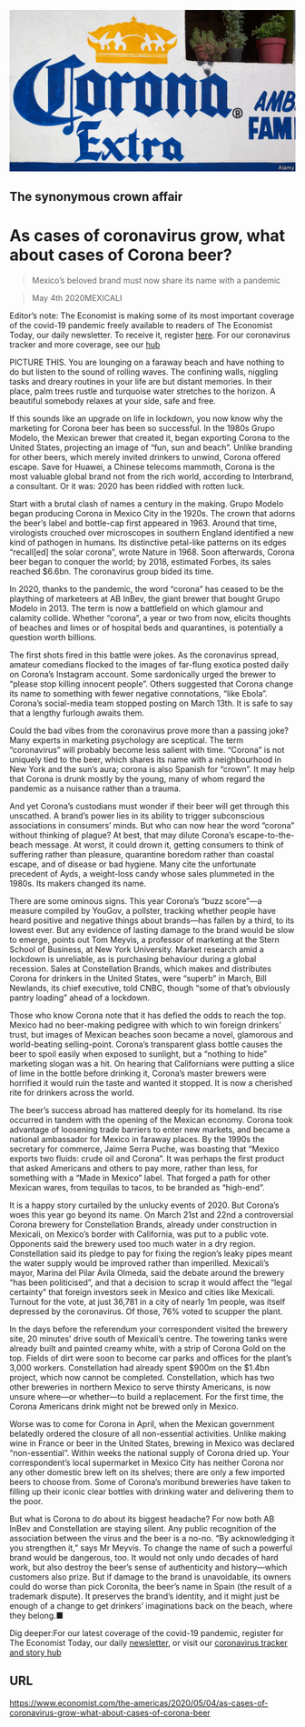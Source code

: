 ![](./images/20200509_BLP502.jpg)

## The synonymous crown affair

# As cases of coronavirus grow, what about cases of Corona beer?

> Mexico’s beloved brand must now share its name with a pandemic

> May 4th 2020MEXICALI

Editor’s note: The Economist is making some of its most important coverage of the covid-19 pandemic freely available to readers of The Economist Today, our daily newsletter. To receive it, register [here](https://www.economist.com//newslettersignup). For our coronavirus tracker and more coverage, see our [hub](https://www.economist.com//coronavirus)

PICTURE THIS. You are lounging on a faraway beach and have nothing to do but listen to the sound of rolling waves. The confining walls, niggling tasks and dreary routines in your life are but distant memories. In their place, palm trees rustle and turquoise water stretches to the horizon. A beautiful somebody relaxes at your side, safe and free.

If this sounds like an upgrade on life in lockdown, you now know why the marketing for Corona beer has been so successful. In the 1980s Grupo Modelo, the Mexican brewer that created it, began exporting Corona to the United States, projecting an image of “fun, sun and beach”. Unlike branding for other beers, which merely invited drinkers to unwind, Corona offered escape. Save for Huawei, a Chinese telecoms mammoth, Corona is the most valuable global brand not from the rich world, according to Interbrand, a consultant. Or it was: 2020 has been riddled with rotten luck.

Start with a brutal clash of names a century in the making. Grupo Modelo began producing Corona in Mexico City in the 1920s. The crown that adorns the beer’s label and bottle-cap first appeared in 1963. Around that time, virologists crouched over microscopes in southern England identified a new kind of pathogen in humans. Its distinctive petal-like patterns on its edges “recall[ed] the solar corona”, wrote Nature in 1968. Soon afterwards, Corona beer began to conquer the world; by 2018, estimated Forbes, its sales reached $6.6bn. The coronavirus group bided its time.

In 2020, thanks to the pandemic, the word “corona” has ceased to be the plaything of marketeers at AB InBev, the giant brewer that bought Grupo Modelo in 2013. The term is now a battlefield on which glamour and calamity collide. Whether “corona”, a year or two from now, elicits thoughts of beaches and limes or of hospital beds and quarantines, is potentially a question worth billions.

The first shots fired in this battle were jokes. As the coronavirus spread, amateur comedians flocked to the images of far-flung exotica posted daily on Corona’s Instagram account. Some sardonically urged the brewer to “please stop killing innocent people”. Others suggested that Corona change its name to something with fewer negative connotations, “like Ebola”. Corona’s social-media team stopped posting on March 13th. It is safe to say that a lengthy furlough awaits them.

Could the bad vibes from the coronavirus prove more than a passing joke? Many experts in marketing psychology are sceptical. The term “coronavirus” will probably become less salient with time. “Corona” is not uniquely tied to the beer, which shares its name with a neighbourhood in New York and the sun’s aura; corona is also Spanish for “crown”. It may help that Corona is drunk mostly by the young, many of whom regard the pandemic as a nuisance rather than a trauma.

And yet Corona’s custodians must wonder if their beer will get through this unscathed. A brand’s power lies in its ability to trigger subconscious associations in consumers’ minds. But who can now hear the word “corona” without thinking of plague? At best, that may dilute Corona’s escape-to-the-beach message. At worst, it could drown it, getting consumers to think of suffering rather than pleasure, quarantine boredom rather than coastal escape, and of disease or bad hygiene. Many cite the unfortunate precedent of Ayds, a weight-loss candy whose sales plummeted in the 1980s. Its makers changed its name.

There are some ominous signs. This year Corona’s “buzz score”—a measure compiled by YouGov, a pollster, tracking whether people have heard positive and negative things about brands—has fallen by a third, to its lowest ever. But any evidence of lasting damage to the brand would be slow to emerge, points out Tom Meyvis, a professor of marketing at the Stern School of Business, at New York University. Market research amid a lockdown is unreliable, as is purchasing behaviour during a global recession. Sales at Constellation Brands, which makes and distributes Corona for drinkers in the United States, were “superb” in March, Bill Newlands, its chief executive, told CNBC, though “some of that’s obviously pantry loading” ahead of a lockdown.

Those who know Corona note that it has defied the odds to reach the top. Mexico had no beer-making pedigree with which to win foreign drinkers’ trust, but images of Mexican beaches soon became a novel, glamorous and world-beating selling-point. Corona’s transparent glass bottle causes the beer to spoil easily when exposed to sunlight, but a “nothing to hide” marketing slogan was a hit. On hearing that Californians were putting a slice of lime in the bottle before drinking it, Corona’s master brewers were horrified it would ruin the taste and wanted it stopped. It is now a cherished rite for drinkers across the world.

The beer’s success abroad has mattered deeply for its homeland. Its rise occurred in tandem with the opening of the Mexican economy. Corona took advantage of loosening trade barriers to enter new markets, and became a national ambassador for Mexico in faraway places. By the 1990s the secretary for commerce, Jaime Serra Puche, was boasting that “Mexico exports two fluids: crude oil and Corona”. It was perhaps the first product that asked Americans and others to pay more, rather than less, for something with a “Made in Mexico” label. That forged a path for other Mexican wares, from tequilas to tacos, to be branded as “high-end”.

It is a happy story curtailed by the unlucky events of 2020. But Corona’s woes this year go beyond its name. On March 21st and 22nd a controversial Corona brewery for Constellation Brands, already under construction in Mexicali, on Mexico’s border with California, was put to a public vote. Opponents said the brewery used too much water in a dry region. Constellation said its pledge to pay for fixing the region’s leaky pipes meant the water supply would be improved rather than imperilled. Mexicali’s mayor, Marina del Pilar Ávila Olmeda, said the debate around the brewery “has been politicised”, and that a decision to scrap it would affect the “legal certainty” that foreign investors seek in Mexico and cities like Mexicali. Turnout for the vote, at just 36,781 in a city of nearly 1m people, was itself depressed by the coronavirus. Of those, 76% voted to scupper the plant.

In the days before the referendum your correspondent visited the brewery site, 20 minutes’ drive south of Mexicali’s centre. The towering tanks were already built and painted creamy white, with a strip of Corona Gold on the top. Fields of dirt were soon to become car parks and offices for the plant’s 3,000 workers. Constellation had already spent $900m on the $1.4bn project, which now cannot be completed. Constellation, which has two other breweries in northern Mexico to serve thirsty Americans, is now unsure where—or whether—to build a replacement. For the first time, the Corona Americans drink might not be brewed only in Mexico.

Worse was to come for Corona in April, when the Mexican government belatedly ordered the closure of all non-essential activities. Unlike making wine in France or beer in the United States, brewing in Mexico was declared “non-essential”. Within weeks the national supply of Corona dried up. Your correspondent’s local supermarket in Mexico City has neither Corona nor any other domestic brew left on its shelves; there are only a few imported beers to choose from. Some of Corona’s moribund breweries have taken to filling up their iconic clear bottles with drinking water and delivering them to the poor.

But what is Corona to do about its biggest headache? For now both AB InBev and Constellation are staying silent. Any public recognition of the association between the virus and the beer is a no-no. “By acknowledging it you strengthen it,” says Mr Meyvis. To change the name of such a powerful brand would be dangerous, too. It would not only undo decades of hard work, but also destroy the beer’s sense of authenticity and history—which customers also prize. But if damage to the brand is unavoidable, its owners could do worse than pick Coronita, the beer’s name in Spain (the result of a trademark dispute). It preserves the brand’s identity, and it might just be enough of a change to get drinkers’ imaginations back on the beach, where they belong.■

Dig deeper:For our latest coverage of the covid-19 pandemic, register for The Economist Today, our daily [newsletter](https://www.economist.com//newslettersignup), or visit our [coronavirus tracker and story hub](https://www.economist.com//coronavirus)

## URL

https://www.economist.com/the-americas/2020/05/04/as-cases-of-coronavirus-grow-what-about-cases-of-corona-beer
